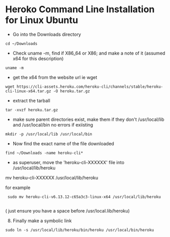 # Heroko Command Line Installation for Linux Ubuntu

* Go into the Downloads directory

```
cd ~/Downloads
```

* Check uname -m, find if X86_64 or X86; and make a note of it (assumed x64 for this description) 
```
uname -m
```

* get the x64 from the website url ie wget

```
wget https://cli-assets.heroku.com/heroku-cli/channels/stable/heroku-cli-linux-x64.tar.gz -O heroku.tar.gz
```

* extract the tarball
```
tar -xvzf heroku.tar.gz
```

* make sure parent directories exist, make them if they don't /usr/local/lib and /usr/local/bin no errors if exiisting

```
mkdir -p /usr/local/lib /usr/local/bin
```

* Now find the exact name of the file downloaded

```
find ~/Downloads -name heroku-cli*
```

* as superuser, move the 'heroku-cli-XXXXXX' file into /usr/local/lib/heroku
 
mv heroku-cli-XXXXXX /usr/local/lib/heroku
 
for example
 
```
 sudo mv heroku-cli-v6.13.12-c65a3c3-linux-x64 /usr/local/lib/heroku
 
```

( just ensure you have a space before /usr/local.lib/heroku)

8) Finally make a symbolic link

```
sudo ln -s /usr/local/lib/heroku/bin/heroku /usr/local/bin/heroku
```
